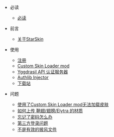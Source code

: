 * 必读 
  * [必读](./docs/a-1.md)
  
* 前言

  * [关于StarSkin](./docs/b-1.md)
  
* 使用
  * [注册](./docs/c-1.md)
  * [Custom Skin Loader mod](./docs/c-2.md)
  * [Yggdrasil API 认证服务器](./docs/c-3.md)
  * [Authlib Injector](./docs/c-4)
  * [下载站](./docs/d-1.md)
  
* 问题
  * [使用了Custom Skin Loader mod无法加载皮肤](./docs/e-1.md)
  * [如何上传 鞘翅/翅膀/Elytra 的材质](./docs/e-2.md)
  * [忘记了密码怎么办](./docs/e-3.md)
  * [第三方登录问题](./docs/e-4.md)
  * [不是有效的披风文件](./docs/e-5.md)
